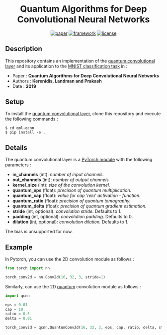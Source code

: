 <h1 align="center" style="margin-top: 0px;"> <b>Quantum Algorithms for Deep Convolutional Neural Networks</b></h1>
<div align="center" >

[![paper](https://img.shields.io/static/v1.svg?label=Paper&message=KLP19&color=blue)](https://arxiv.org/abs/1911.01117)
[![framework](https://img.shields.io/static/v1.svg?label=Framework&message=PyTorch&color=ee4c2d)](https://www.pytorchlightning.ai)
[![license](https://img.shields.io/static/v1.svg?label=License&message=GPL%20v3.0&color=blue)](https://www.gnu.org/licenses/gpl-3.0.html)
</div>

## Description
This repository contains an implementation of the <ins>quantum convolutional layer</ins> and its application to the  <ins>MNIST classification task</ins> in :

- Paper : **Quantum Algorithms for Deep Convolutional Neural Networks**
- Authors : **Kerenidis, Landman and Prakash**
- Date : **2019**

## Setup
To install the <ins>quantum convolutional layer</ins>, clone this repository and execute the following commands :

```
$ cd qml-qcnn
$ pip install -e .
```

## Details
The quantum convolutional layer is a <ins>PyTorch module</ins> with the following parameters : 
- **in_channels** (int): *number of input channels.*
- **out_channels** (int): *number of output channels.*
- **kernel_size** (int): *size of the convolution kernel.*
- **quantum_eps** (float): *precision of quantum multiplication.*
- **quantum_cap** (float): *value for cap 'relu' activation - function.*
- **quantum_ratio** (float): *precision of quantum tomography.*
- **quantum_delta** (float): *precision of quantum gradient estimation.*
- **stride** (int, optional): *convolution stride.* Defaults to 1.
- **padding** (int, optional): *convolution padding.* Defaults to 0.
- **dilation** (int, optional): *convolution dilation.* Defaults to 1.

The bias is unsupported for now. 
## Example
In Pytorch, you can use the 2D convolution module as follows : 
```python
from torch import nn

torch_conv2d = nn.Conv2d(16, 32, 3, stride=1)
```
Similarly, can use the 2D <ins>quantum</ins> convolution module as follows :
```python
import qcnn

eps = 0.01
cap = 10.
ratio = 0.5
delta = 0.01

torch_conv2d = qcnn.QuantumConv2d(16, 32, 3, eps, cap, ratio, delta, stride=1)
```
